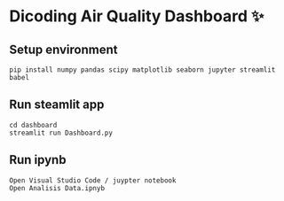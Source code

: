 # Dicoding Air Quality Dashboard ✨

## Setup environment
```
pip install numpy pandas scipy matplotlib seaborn jupyter streamlit babel
```

## Run steamlit app
```
cd dashboard
streamlit run Dashboard.py
```
## Run ipynb 
```
Open Visual Studio Code / juypter notebook
Open Analisis Data.ipnyb
```

